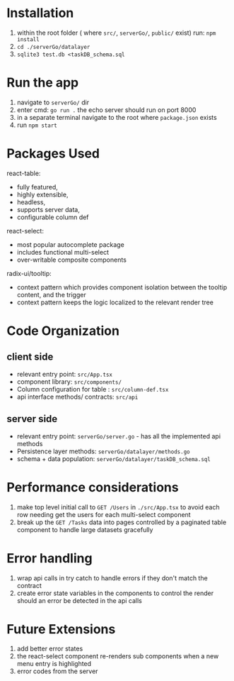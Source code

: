 # Installation

1. within the root folder ( where `src/`, `serverGo/`, `public/` exist) run: `npm install`
2. `cd ./serverGo/datalayer`
3. `sqlite3 test.db <taskDB_schema.sql`

# Run the app

1. navigate to `serverGo/` dir
2. enter cmd: `go run .` the echo server should run on port 8000
3. in a separate terminal navigate to the root where `package.json` exists
4. run `npm start`

# Packages Used

react-table:

- fully featured,
- highly extensible,
- headless,
- supports server data,
- configurable column def

react-select:

- most popular autocomplete package
- includes functional multi-select
- over-writable composite components

radix-ui/tooltip:

- context pattern which provides component isolation between the tooltip content, and the trigger
- context pattern keeps the logic localized to the relevant render tree

# Code Organization

## client side

- relevant entry point: `src/App.tsx`
- component library: `src/components/`
- Column configuration for table : `src/column-def.tsx`
- api interface methods/ contracts: `src/api`

## server side

- relevant entry point: `serverGo/server.go` - has all the implemented api methods
- Persistence layer methods: `serverGo/datalayer/methods.go`
- schema + data population: `serverGo/datalayer/taskDB_schema.sql`

# Performance considerations

1. make top level initial call to `GET /Users` in `./src/App.tsx` to avoid each row needing get the users for each multi-select component
2. break up the `GET /Tasks` data into pages controlled by a paginated table component to handle large datasets gracefully

# Error handling

1. wrap api calls in try catch to handle errors if they don't match the contract
2. create error state variables in the components to control the render should an error be detected in the api calls

# Future Extensions

1. add better error states
2. the react-select component re-renders sub components when a new menu entry is highlighted
3. error codes from the server
